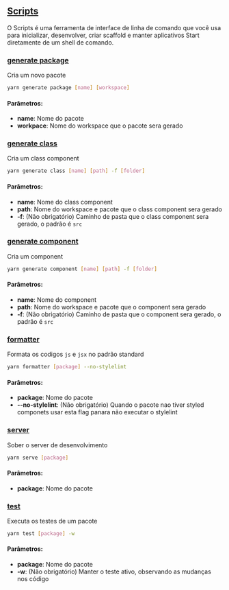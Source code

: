 ## [Scripts](#)

O Scripts é uma ferramenta de interface de linha de comando que você usa para inicializar, desenvolver, criar scaffold e manter aplicativos Start diretamente de um shell de comando.

### [generate package](#)

Cria um novo pacote

```bash
yarn generate package [name] [workspace]
```

#### Parâmetros:

- **name**: Nome do pacote
- **workpace**: Nome do workspace que o pacote sera gerado

### [generate class](#)

Cria um class component

```bash
yarn generate class [name] [path] -f [folder]
```

#### Parâmetros:

- **name**: Nome do class component
- **path**: Nome do workspace e pacote que o class component sera gerado
- **-f**: (Não obrigatório) Caminho de pasta que o class component sera gerado, o padrão é `src`

### [generate component](#)

Cria um component

```bash
yarn generate component [name] [path] -f [folder]
```

#### Parâmetros:

- **name**: Nome do component
- **path**: Nome do workspace e pacote que o component sera gerado
- **-f**: (Não obrigatório) Caminho de pasta que o component sera gerado, o padrão é `src`

### [formatter](#)

Formata os codigos `js` e `jsx` no padrão standard

```bash
yarn formatter [package] --no-stylelint
```

#### Parâmetros:

- **package**: Nome do pacote
- **--no-stylelint**: (Não obrigatório) Quando o pacote nao tiver styled componets usar esta flag panara não executar o stylelint

### [server](#)

Sober o server de desenvolvimento

```bash
yarn serve [package]
```

#### Parâmetros:

- **package**: Nome do pacote

### [test](#)

Executa os testes de um pacote

```bash
yarn test [package] -w
```

#### Parâmetros:

- **package**: Nome do pacote
- **-w**: (Não obrigatório) Manter o teste ativo, observando as mudanças nos código
